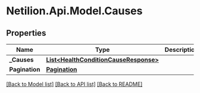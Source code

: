 # Netilion.Api.Model.Causes
## Properties

Name | Type | Description | Notes
------------ | ------------- | ------------- | -------------
**_Causes** | [**List&lt;HealthConditionCauseResponse&gt;**](HealthConditionCauseResponse.md) |  | [optional] 
**Pagination** | [**Pagination**](Pagination.md) |  | [optional] 

[[Back to Model list]](../README.md#documentation-for-models) [[Back to API list]](../README.md#documentation-for-api-endpoints) [[Back to README]](../README.md)

